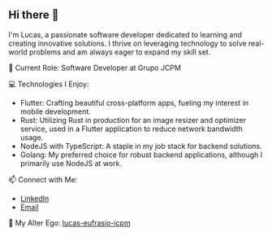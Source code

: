 ## Hi there 👋

I'm Lucas, a passionate software developer dedicated to learning and creating innovative solutions. I thrive on leveraging technology to solve real-world problems and am always eager to expand my skill set.

🌱 Current Role: Software Developer at Grupo JCPM

💻 Technologies I Enjoy:

- Flutter: Crafting beautiful cross-platform apps, fueling my interest in mobile development.
- Rust: Utilizing Rust in production for an image resizer and optimizer service, used in a Flutter application to reduce network bandwidth usage.
- NodeJS with TypeScript: A staple in my job stack for backend solutions.
- Golang: My preferred choice for robust backend applications, although I primarily use NodeJS at work.

📫 Connect with Me:

- [LinkedIn](https://linkedin.com/in/lucaswilliameufrasio/)
- [Email](mailto:lucaswilliameufrasio@gmail.com)

👥 My Alter Ego: [lucas-eufrasio-jcpm](https://github.com/lucas-eufrasio-jcpm)
